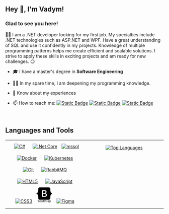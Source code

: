 ## **Hey 👋, I'm Vadym!**  


### Glad to see you here!  
👨‍💻 I am a .NET developer looking for my first job. My specialties include .NET technologies such as ASP.NET and WPF. Have a great understanding of SQL and use it confidently in my projects. Knowledge of multiple programming patterns helps me create efficient and scalable solutions. I strive to apply these skills in exciting projects and am ready for new challenges. 😐

- 🎓 I have a master's degree in **Software Engineering**
  
- 👨‍💻 In my spare time, I am deepening my programming knowledge.

- 📄 Know about my experiences 

- <div > 📫 How to reach me:  <a href="https://t.me/VadimLR" target="_blank"> <img alt="Static Badge" height="25" src="https://img.shields.io/badge/Telegram-badge?style=for-the-badge&logo=telegram&color=%23292929"></a> <a href="https://linkedin.com/in/ApachUA" target="_blank"><img alt="Static Badge" height="25"  src="https://img.shields.io/badge/Linkedin-badge?style=for-the-badge&logo=Linkedin&color=%23292929"></a> <a href="mailto:4971779@gmail.com" target="_blank"><img alt="Static Badge"  height="25" src="https://img.shields.io/badge/gmail-badge?style=for-the-badge&logo=gmail&color=%23292929"></a></div>
<br/>  


## Languages and Tools  
 
<table ><tr ><td valign="top" width="50%">
<div align="center">  
<a href="https://docs.microsoft.com/en-us/dotnet/csharp/" target="_blank"><img style="margin: 10px" src="https://profilinator.rishav.dev/skills-assets/csharp-original.svg" alt="C#" height="50" /></a> 
<a href="https://dotnet.microsoft.com/download" target="_blank"><img style="margin: 10px" src="https://profilinator.rishav.dev/skills-assets/dotnetcore.png" alt=".Net Core" height="50" /></a>
<a href="https://www.microsoft.com/en-us/sql-server" target="_blank" rel="noreferrer"> <img src="https://cyclr.com/wp-content/uploads/2022/03/ext-550.png" alt="mssql" width="50" height="50"/></a>
<a href="https://www.docker.com/" target="_blank"><img style="margin: 10px" src="https://profilinator.rishav.dev/skills-assets/docker-original-wordmark.svg" alt="Docker" height="50" /></a>  
<a href="https://kubernetes.io/" target="_blank"><img style="margin: 10px" src="https://profilinator.rishav.dev/skills-assets/kubernetes-icon.svg" alt="Kubernetes" height="50" /></a>  
<a href="https://github.com/" target="_blank"><img style="margin: 10px" src="https://profilinator.rishav.dev/skills-assets/git-scm-icon.svg" alt="Git" height="50" /></a>  
<a href="https://www.rabbitmq.com/" target="_blank"><img style="margin: 10px" src="https://profilinator.rishav.dev/skills-assets/rabbitmq-icon.svg" alt="RabbitMQ" height="50" /></a>
<a href="https://en.wikipedia.org/wiki/HTML5" target="_blank"><img style="margin: 10px" src="https://cdn-icons-png.flaticon.com/512/732/732212.png" alt="HTML5" height="50" /></a>  
<a href="https://www.javascript.com/" target="_blank"><img style="margin: 10px" src="https://profilinator.rishav.dev/skills-assets/javascript-original.svg" alt="JavaScript" height="50" /></a>  
<a href="https://www.w3schools.com/css/" target="_blank"><img style="margin: 10px" src="https://upload.wikimedia.org/wikipedia/commons/thumb/6/62/CSS3_logo.svg/1200px-CSS3_logo.svg.png" alt="CSS3" height="50" /></a>  
<a href="https://getbootstrap.com" target="_blank" rel="noreferrer"> <img src="https://raw.githubusercontent.com/devicons/devicon/master/icons/bootstrap/bootstrap-plain-wordmark.svg" alt="bootstrap" width="50" height="50"/></a>
<a href="https://www.figma.com/" target="_blank"><img style="margin: 10px" src="https://profilinator.rishav.dev/skills-assets/figma-icon.svg" alt="Figma" height="50" /></a>  
</div>


</td><td valign="top" align="center" width="50%">

  <a href="https://github.com/ApachUSA"><img src="https://github-readme-stats.vercel.app/api/top-langs/?username=ApachUSA&langs_count=10&title_color=22c55e&text_color=ffffff&icon_color=0891b2&bg_color=1c1917&hide_border=true&locale=en&custom_title=Top%20%Languages" alt="Top Languages" /></a>

</td></tr></table>  
